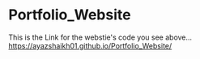 # Portfolio_Website
This is the Link for the webstie's code you see above...
https://ayazshaikh01.github.io/Portfolio_Website/
